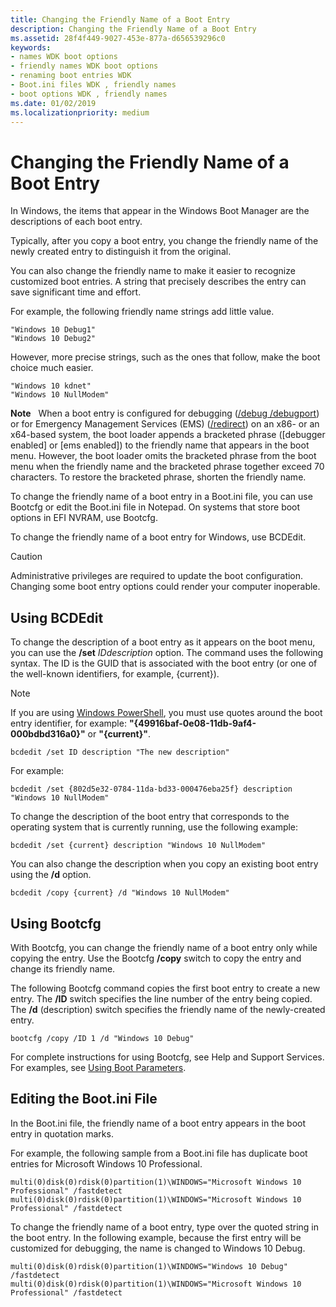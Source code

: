```yaml
---
title: Changing the Friendly Name of a Boot Entry
description: Changing the Friendly Name of a Boot Entry
ms.assetid: 28f4f449-9027-453e-877a-d656539296c0
keywords:
- names WDK boot options
- friendly names WDK boot options
- renaming boot entries WDK
- Boot.ini files WDK , friendly names
- boot options WDK , friendly names
ms.date: 01/02/2019
ms.localizationpriority: medium
---
```


# Changing the Friendly Name of a Boot Entry


In Windows, the items that appear in the Windows Boot Manager are the descriptions of each boot entry.

Typically, after you copy a boot entry, you change the friendly name of the newly created entry to distinguish it from the original.

You can also change the friendly name to make it easier to recognize customized boot entries. A string that precisely describes the entry can save significant time and effort.

For example, the following friendly name strings add little value.

```
"Windows 10 Debug1"
"Windows 10 Debug2"
```

However, more precise strings, such as the ones that follow, make the boot choice much easier.

```
"Windows 10 kdnet"
"Windows 10 NullModem"
```

**Note**   When a boot entry is configured for debugging ([/debug /debugport](https://docs.microsoft.com/windows-hardware/drivers/devtest/-debug)) or for Emergency Management Services (EMS) ([/redirect](https://docs.microsoft.com/windows-hardware/drivers/devtest/-redirect)) on an x86- or an x64-based system, the boot loader appends a bracketed phrase (\[debugger enabled\] or \[ems enabled\]) to the friendly name that appears in the boot menu.
However, the boot loader omits the bracketed phrase from the boot menu when the friendly name and the bracketed phrase together exceed 70 characters. To restore the bracketed phrase, shorten the friendly name.

To change the friendly name of a boot entry in a Boot.ini file, you can use Bootcfg or edit the Boot.ini file in Notepad. On systems that store boot options in EFI NVRAM, use Bootcfg.

To change the friendly name of a boot entry for Windows, use BCDEdit. 

> [!CAUTION]
> Administrative privileges are required to update the boot configuration. Changing some boot entry options could render your computer inoperable. 


## <span id="using_bcdedit"></span><span id="USING_BCDEDIT"></span>Using BCDEdit

To change the description of a boot entry as it appears on the boot menu, you can use the **/set** *IDdescription* option. The command uses the following syntax. The ID is the GUID that is associated with the boot entry (or one of the well-known identifiers, for example, {current}).

> [!NOTE]
> If you are using [Windows PowerShell](https://go.microsoft.com/fwlink/p/?linkid=108518), you must use quotes around the boot entry identifier, for example: **"{49916baf-0e08-11db-9af4-000bdbd316a0}"** or **"{current}"**.


```console
bcdedit /set ID description "The new description"
```

For example:

```console
bcdedit /set {802d5e32-0784-11da-bd33-000476eba25f} description "Windows 10 NullModem"
```

To change the description of the boot entry that corresponds to the operating system that is currently running, use the following example:

```console
bcdedit /set {current} description "Windows 10 NullModem"
```

You can also change the description when you copy an existing boot entry using the **/d** option.

```console
bcdedit /copy {current} /d "Windows 10 NullModem"
```



## <span id="using_bootcfg"></span><span id="USING_BOOTCFG"></span>Using Bootcfg

With Bootcfg, you can change the friendly name of a boot entry only while copying the entry. Use the Bootcfg **/copy** switch to copy the entry and change its friendly name.

The following Bootcfg command copies the first boot entry to create a new entry. The **/ID** switch specifies the line number of the entry being copied. The **/d** (description) switch specifies the friendly name of the newly-created entry.

```console
bootcfg /copy /ID 1 /d "Windows 10 Debug"
```

For complete instructions for using Bootcfg, see Help and Support Services. For examples, see [Using Boot Parameters](using-boot-parameters.md).

## <span id="editing_the_boot_ini_file"></span><span id="EDITING_THE_BOOT_INI_FILE"></span>Editing the Boot.ini File

In the Boot.ini file, the friendly name of a boot entry appears in the boot entry in quotation marks.

For example, the following sample from a Boot.ini file has duplicate boot entries for Microsoft Windows 10 Professional.

```console
multi(0)disk(0)rdisk(0)partition(1)\WINDOWS="Microsoft Windows 10 Professional" /fastdetect
multi(0)disk(0)rdisk(0)partition(1)\WINDOWS="Microsoft Windows 10 Professional" /fastdetect
```

To change the friendly name of a boot entry, type over the quoted string in the boot entry. In the following example, because the first entry will be customized for debugging, the name is changed to Windows 10 Debug.

```console
multi(0)disk(0)rdisk(0)partition(1)\WINDOWS="Windows 10 Debug" /fastdetect
multi(0)disk(0)rdisk(0)partition(1)\WINDOWS="Microsoft Windows 10 Professional" /fastdetect
```
